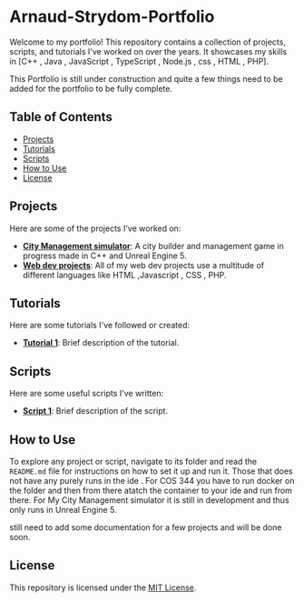 # Arnaud-Strydom-Portfolio

Welcome to my portfolio! This repository contains a collection of projects, scripts, and tutorials I've worked on over the years. It showcases my skills in [C++ , Java , JavaScript , TypeScript , Node.js , css , HTML , PHP].

This Portfolio is still under construction and quite a few things need to be added for the portfolio to be fully complete.

## Table of Contents
- [Projects](#projects)
- [Tutorials](#tutorials)
- [Scripts](#scripts)
- [How to Use](#how-to-use)
- [License](#license)

## Projects
Here are some of the projects I've worked on:
- **[City Management simulator](#)**: A city builder and management game in progress made in C++ and Unreal Engine 5.
- **[Web dev projects](#)**: All of my web dev projects use a multitude of different languages like HTML ,Javascript , CSS , PHP.

## Tutorials
Here are some tutorials I've followed or created:
- **[Tutorial 1](#)**: Brief description of the tutorial.

## Scripts
Here are some useful scripts I've written:
- **[Script 1](#)**: Brief description of the script.

## How to Use
To explore any project or script, navigate to its folder and read the `README.md` file for instructions on how to set it up and run it.
Those that does not have any purely runs in the ide .
For COS 344 you have to run docker on the folder and then from there atatch the container to your ide and run from there.
For My City Management simulator it is still in development and thus only runs in Unreal Engine 5.

still need to add some documentation for a few projects and will be done soon.

## License
This repository is licensed under the [MIT License](LICENSE).
